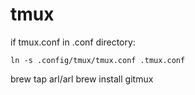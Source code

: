 # tmux

if tmux.conf in .conf directory:

```
ln -s .config/tmux/tmux.conf .tmux.conf
```

brew tap arl/arl
brew install gitmux
